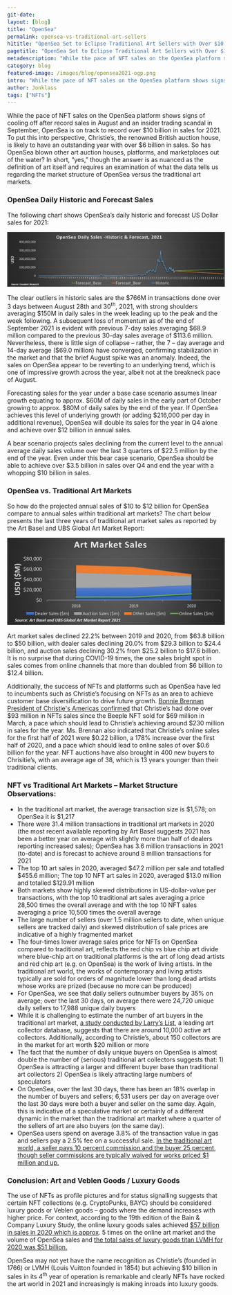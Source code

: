 ```yaml
---
git-date:
layout: [blog]
title: "OpenSea"
permalink: opensea-vs-traditional-art-sellers
h1title: "OpenSea Set to Eclipse Traditional Art Sellers with Over $10 Billion in Sales for 2021"
pagetitle: "OpenSea Set to Eclipse Traditional Art Sellers with Over $10 Billion in Sales for 2021"
metadescription: "While the pace of NFT sales on the OpenSea platform shows signs of cooling off after record sales in August and an insider trading scandal in September, OpenSea is on track to record over $10 billion in sales for 2021"
category: blog
featured-image: /images/blog/opensea2021-ogp.png
intro: "While the pace of NFT sales on the OpenSea platform shows signs of cooling off after record sales in August and an insider trading scandal in September, OpenSea is on track to record over $10 billion in sales for 2021"
author: Jonklass
tags: ["NFTs"]
---
```


While the pace of NFT sales on the OpenSea platform shows signs of cooling off after record sales in August and an insider trading scandal in September, OpenSea is on track to record over $10 billion in sales for 2021. To put this into perspective, Christie’s, the renowned British auction house, is likely to have an outstanding year with over $6 billion in sales. So has OpenSea blown other art auction houses, platforms, and marketplaces out of the water? In short, “yes,” though the answer is as nuanced as the definition of art itself and requires an examination of what the data tells us regarding the market structure of OpenSea versus the traditional art markets.

### OpenSea Daily Historic and Forecast Sales

The following chart shows OpenSea’s daily historic and forecast US Dollar sales for 2021:

![](/images/blog/opensea/image1.webp)

The clear outliers in historic sales are the $766M in transactions done over 3 days between August 28th and 30<sup>th</sup>, 2021, with strong shoulders averaging $150M in daily sales in the week leading up to the peak and the week following. A subsequent loss of momentum as of the end of September 2021 is evident with previous 7-day sales averaging $68.9 million compared to the previous 30-day sales average of $113.6 million. Nevertheless, there is little sign of collapse – rather, the 7 – day average and 14-day average (\$69.0 million) have converged, confirming stabilization in the market and that the brief August spike was an anomaly. Indeed, the sales on OpenSea appear to be reverting to an underlying trend, which is one of impressive growth across the year, albeit not at the breakneck pace of August.

Forecasting sales for the year under a base case scenario assumes linear growth equating to approx. $60M of daily sales in the early part of October growing to approx. $80M of daily sales by the end of the year. If OpenSea achieves this level of underlying growth (or adding $216,000 per day in additional revenue), OpenSea will double its sales for the year in Q4 alone and achieve over $12 billion in annual sales.

A bear scenario projects sales declining from the current level to the annual average daily sales volume over the last 3 quarters of $22.5 million by the end of the year. Even under this bear case scenario, OpenSea should be able to achieve over $3.5 billion in sales over Q4 and end the year with a whopping \$10 billion in sales.

### OpenSea vs. Traditional Art Markets

So how do the projected annual sales of $10 to $12 billion for OpenSea compare to annual sales within traditional art markets? The chart below presents the last three years of traditional art market sales as reported by the Art Basel and UBS Global Art Market Report:

![](/images/blog/opensea/image2.webp)

Art market sales declined 22.2% between 2019 and 2020, from $63.8 billion to $50 billion, with dealer sales declining 20.0% from $29.3 billion to $24.4 billion, and auction sales declining 30.2% from $25.2 billion to $17.6 billion. It is no surprise that during COVID-19 times, the one sales bright spot in sales comes from online channels that more than doubled from $6 billion to $12.4 billion.

Additionally, the success of NFTs and platforms such as OpenSea have led to incumbents such as Christie’s focusing on NFTs as an area to achieve customer base diversification to drive future growth. [Bonnie Brennan President of Christie's Americas confirmed](https://www.forbes.com/sites/angelachan/2021/09/28/bonnie-brennan-president-of-christies-americas-focuses-on-driving-christies-north-star-strategy-to-meet-a-new-digital-landscape-while-maintaining-the-auction-houses-storied-heritage/?sh%3D507165145192&sa=D&source=editors&ust=1633450102526000&usg=AOvVaw04mEdfmsDv1M7lGyMpY44G) that Christie’s had done over $93 million in NFTs sales since the Beeple NFT sold for $69 million in March, a pace which should lead to Christie’s achieving around $230 million in sales for the year. Ms. Brennan also indicated that Christie’s online sales for the first half of 2021 were $0.22 billion, a 178% increase over the first half of 2020, and a pace which should lead to online sales of over \$0.6 billion for the year. NFT auctions have also brought in 400 new buyers to Chrisitie’s, with an average age of 38, which is 13 years younger than their traditional clients.

### NFT vs Traditional Art Markets – Market Structure Observations:

- In the traditional art market, the average transaction size is $1,578; on OpenSea it is $1,217
- There were 31.4 million transactions in traditional art markets in 2020 (the most recent available reporting by Art Basel suggests 2021 has been a better year on average with slightly more than half of dealers reporting increased sales); OpenSea has 3.6 million transactions in 2021 (to-date) and is forecast to achieve around 8 million transactions for 2021
- The top 10 art sales in 2020, averaged $47.2 million per sale and totalled $455.6 million; The top 10 NFT art sales in 2020, averaged $13.0 million and totalled $129.91 million
- Both markets show highly skewed distributions in US-dollar-value per transactions, with the top 10 traditional art sales averaging a price 28,500 times the overall average and with the top 10 NFT sales averaging a price 10,500 times the overall average
- The large number of sellers (over 1.5 million sellers to date, when unique sellers are tracked daily) and skewed distribution of sale prices are indicative of a highly fragmented market
- The four-times lower average sales price for NFTs on OpenSea compared to traditional art, reflects the red chip vs blue chip art divide where blue-chip art on traditional platforms is the art of long dead artists and red chip art (e.g. on OpenSea) is the work of living artists. In the traditional art world, the works of contemporary and living artists typically are sold for orders of magnitude lower than long dead artists whose works are prized (because no more can be produced)
- For OpenSea, we see that daily sellers outnumber buyers by 35% on average; over the last 30 days, on average there were 24,720 unique daily sellers to 17,988 unique daily buyers
- While it is challenging to estimate the number of art buyers in the traditional art market, [a study conducted by Larry’s List](https://askwonder.com/research/private-art-and-design-collectors-demographics-sndrd2z6j&sa=D&source=editors&ust=1633450102527000&usg=AOvVaw0hiaBAZ5-37KXA7e9dvlzT), a leading art collector database, suggests that there are around 10,000 active art collectors. Additionally, according to Christie’s, about 150 collectors are in the market for art worth \$20 million or more
- The fact that the number of daily unique buyers on OpenSea is almost double the number of (serious) traditional art collectors suggests that: 1) OpenSea is attracting a larger and different buyer base than traditional art collectors 2) OpenSea is likely attracting large numbers of speculators
- On OpenSea, over the last 30 days, there has been an 18% overlap in the number of buyers and sellers; 6,531 users per day on average over the last 30 days were both a buyer and seller on the same day. Again, this is indicative of a speculative market or certainly of a different dynamic in the market than the traditional art market where a quarter of the sellers of art are also buyers (on the same day).
- OpenSea users spend on average 3.8% of the transaction value in gas and sellers pay a 2.5% fee on a successful sale. [In the traditional art world, a seller pays 10 percent commission and the buyer 25 percent, though seller commissions are typically waived for works priced \$1 million and up.](https://www.nytimes.com/2014/01/16/arts/design/christies-and-sothebys-woo-big-sellers-with-a-cut.html&sa=D&source=editors&ust=1633450102529000&usg=AOvVaw0PoZdLHNAItpkdeMq6J5BD)

### Conclusion: Art and Veblen Goods / Luxury Goods

The use of NFTs as profile pictures and for status signalling suggests that certain NFT collections (e.g. CryptoPunks, BAYC) should be considered luxury goods or Veblen goods – goods where the demand increases with higher price. For context, according to the 19th edition of the Bain & Company Luxury Study, the online luxury goods sales achieved [\$57 billion in sales in 2020 which is approx](https://www.bain.com/about/media-center/press-releases/2020/covid_19_crisis_pushes_luxury_to_sharpest_fall_ever_but_catalyses_industrys_ability_to_transform/%23&sa=D&source=editors&ust=1633450102529000&usg=AOvVaw24-lppjcWQoDTKo390bHmw). 5 times on the online art market and the volume of OpenSea sales and [the total sales of luxury goods titan LVMH for 2020 was \$51 billion.](https://www.lvmh.com/news-documents/press-releases/lvmh-showed-good-resilience-against-the-pandemic-crisis-in-2020/&sa=D&source=editors&ust=1633450102528000&usg=AOvVaw2Y5w1tXjI_lOy16Con09hC)

OpenSea may not yet have the name recognition as Christie’s (founded in 1766) or LVMH (Louis Vuitton founded in 1854) but achieving \$10 billion in sales in its 4<sup>th</sup> year of operation is remarkable and clearly NFTs have rocked the art world in 2021 and increasingly is making inroads into luxury goods.
